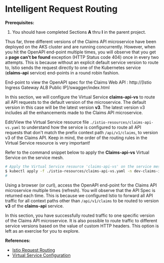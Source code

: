 # Intelligent Request Routing

**Prerequisites:**
1. You should have completed Sections **A** thru **I** in the parent project.

Thus far, three different versions of the Claims API microservice have been deployed on the AKS cluster and are running concurrently.  However, when you hit the OpenAPI end-point multiple times, you will observe that you get a **page can't be found** exception (HTTP Status code 404) once in every two attempts.  This is because without an explicit default service version to route to, Istio sends the request directly to one of the Kubernetes service (**claims-api** service) end-points in a round robin fashion.

End-point to view the OpenAPI spec for the Claims Web API : http://[Istio Ingress Gateway ALB Public IP]/swagger/index.html

In this section, we will configure the Virtual Service **claims-api-vs** to route all API requests to the default version of the microservice.  The default version in this case will be the latest version **v3**.  The latest version v3 includes all the enhancements made to the Claims API microservice.

Edit/View the Virtual Service resource file `./istio-resources/claims-api-vs.yaml` to understand how the service is configured to route all API requests that don't match the prefix context path `/api/v1/claims`, to version v3 of the Claims API.  Keep in mind, the order of the routing rules in the Virtual Service resource is very important!

Refer to the command snippet below to apply the **Claims-api-vs** Virtual Service on the service mesh. 

```bash
# Apply the Virtual Service resource 'claims-api-vs' on the service mesh
$ kubectl apply -f ./istio-resources/claims-api-vs.yaml -n dev-claims-istio
#
```

Using a browser (or curl), access the OpenAPI end-point for the Claims API microservice multiple times (refresh). You will observe that the API Spec is returned each time.  This is because we configured Istio to forward all API traffic for all context paths other than `/api/v1/claims` to be routed to version **v3** of the **claims-api** service.

In this section, you have successfully routed traffic to one specific version of the Claims API microservice.  It is also possible to route traffic to different service versions based on the value of custom HTTP headers.  This option is left as an exercise for you to explore.

**References:**
- [Istio Request Routing](https://istio.io/docs/tasks/traffic-management/request-routing/)
- [Virtual Service Configuration](https://istio.io/docs/reference/config/networking/virtual-service/)
